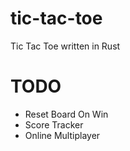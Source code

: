 # tic-tac-toe
Tic Tac Toe written in Rust 

# TODO
- Reset Board On Win
- Score Tracker
- Online Multiplayer
